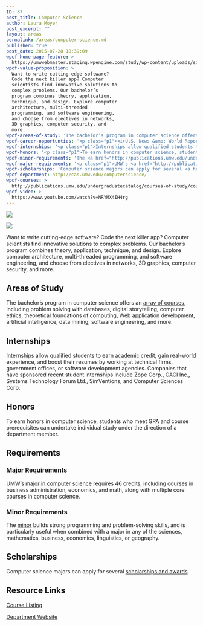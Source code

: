 ```yaml
---
ID: 87
post_title: Computer Science
author: Laura Moyer
post_excerpt: ""
layout: areas
permalink: /areas/computer-science.md
published: true
post_date: 2015-07-28 18:39:09
wpcf-home-page-feature: >
  https://umwwebmaster.staging.wpengine.com/study/wp-content/uploads/sites/5/2015/07/Twitter-Meeting-6e.jpg
wpcf-value-proposition: >
  Want to write cutting-edge software?
  Code the next killer app? Computer
  scientists find innovative solutions to
  complex problems. Our bachelor’s
  program combines theory, application,
  technique, and design. Explore computer
  architecture, multi-threaded
  programming, and software engineering,
  and choose from electives in networks,
  3D graphics, computer security, and
  more.
wpcf-areas-of-study: 'The bachelor’s program in computer science offers an <a href="http://cas.umw.edu/computerscience/course-offerings/">array of courses</a>, including problem solving with databases, digital storytelling, computer ethics, theoretical foundations of computing, Web application development, artificial intelligence, data mining, software engineering, and more.'
wpcf-career-opportunties: '<p class="p1"><i>U.S. News &amp; World Report</i> ranks jobs in computing among the best in the country. A bachelor’s degree in computer science will prepare you for a career as a software developer, database administrator, computer hardware engineer, database administrator, systems analyst, network architect, Web developer, security analyst, computer programmer, and more.</p>'
wpcf-internships: '<p class="p1">Internships allow qualified students to earn academic credit, gain real-world experience, and boost their resumes by working at technical firms, government offices, or software development agencies. Companies that have sponsored recent student internships include Zope Corp., CACI Inc., Systems Technology Forum Ltd., SimVentions, and Computer Sciences Corp.</p>'
wpcf-honors: '<p class="p1">To earn honors in computer science, students who meet GPA and course prerequisites can undertake individual study under the direction of a department member.</p>'
wpcf-minor-requirements: 'The <a href="http://publications.umw.edu/undergraduatecatalog/courses-of-study/minors/cpsc/">minor</a> builds strong programming and problem-solving skills, and is particularly useful when combined with a major in any of the sciences, mathematics, business, economics, linguistics, or geography.'
wpcf-major-requirements: '<p class="p1">UMW’s <a href="http://publications.umw.edu/undergraduatecatalog/courses-of-study/majors/cpsc/">major in computer science</a> requires 46 credits, including courses in business administration, economics, and math, along with multiple core courses in computer science.</p>'
wpcf-scholarships: 'Computer science majors can apply for several <a href="http://cas.umw.edu/computerscience/scholarships-and-awards/">scholarships and awards</a>.'
wpcf-department: http://cas.umw.edu/computerscience/
wpcf-courses: >
  http://publications.umw.edu/undergraduatecatalog/courses-of-study/course-descriptions/cpsc/
wpcf-video: >
  https://www.youtube.com/watch?v=NRYMX4IH4rg
---
```


<!-- Types Custom Fields: -->
[![](https://umwwebmaster.staging.wpengine.com/study/wp-content/uploads/sites/5/2015/07/Twitter-Meeting-6e.jpg)](https://umwwebmaster.staging.wpengine.com/study/wp-content/uploads/sites/5/2015/07/Twitter-Meeting-6e.jpg)
<!-- End home-page-feature -->

<!-- video -->
[![](https://i.ytimg.com/vi/NRYMX4IH4rg/hqdefault.jpg)](https://www.youtube.com/watch?v=NRYMX4IH4rg)
<!-- End video -->

<!-- value-proposition -->
Want to write cutting-edge software? Code the next killer app? Computer scientists find innovative solutions to complex problems. Our bachelor’s program combines theory, application, technique, and design. Explore computer architecture, multi-threaded programming, and software engineering, and choose from electives in networks, 3D graphics, computer security, and more.
<!-- End value-proposition -->

<!-- areas-of-study -->
## Areas of Study
The bachelor’s program in computer science offers an [array of courses](http://cas.umw.edu/computerscience/course-offerings/), including problem solving with databases, digital storytelling, computer ethics, theoretical foundations of computing, Web application development, artificial intelligence, data mining, software engineering, and more.
<!-- End areas-of-study -->

<!-- internships -->
## Internships
Internships allow qualified students to earn academic credit, gain real-world experience, and boost their resumes by working at technical firms, government offices, or software development agencies. Companies that have sponsored recent student internships include Zope Corp., CACI Inc., Systems Technology Forum Ltd., SimVentions, and Computer Sciences Corp.
<!-- End internships -->

<!-- honors -->
## Honors
To earn honors in computer science, students who meet GPA and course prerequisites can undertake individual study under the direction of a department member.
<!-- End honors -->

<!-- requirements -->
## Requirements

<!-- major-requirements -->
### Major Requirements
UMW’s [major in computer science](http://publications.umw.edu/undergraduatecatalog/courses-of-study/majors/cpsc/) requires 46 credits, including courses in business administration, economics, and math, along with multiple core courses in computer science.
<!-- End major-requirements -->

<!-- minor-requirements -->
### Minor Requirements
The [minor](http://publications.umw.edu/undergraduatecatalog/courses-of-study/minors/cpsc/) builds strong programming and problem-solving skills, and is particularly useful when combined with a major in any of the sciences, mathematics, business, economics, linguistics, or geography.
<!-- End minor-requirements -->

<!-- End requirements -->

<!-- scholarships -->
## Scholarships
Computer science majors can apply for several [scholarships and awards](http://cas.umw.edu/computerscience/scholarships-and-awards/).
<!-- End scholarships -->

<!-- resource-links -->
## Resource Links

<!-- courses -->
[Course Listing](http://publications.umw.edu/undergraduatecatalog/courses-of-study/course-descriptions/cpsc/)

<!-- End courses -->


<!-- department -->
[Department Website](http://cas.umw.edu/computerscience/)

<!-- End department -->

<!-- End resource-links -->

<!-- End Types Custom Fields -->